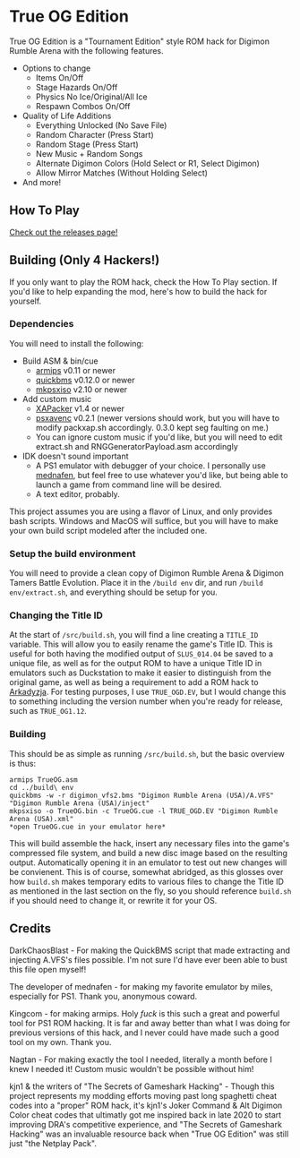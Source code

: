 # True OG Edition

True OG Edition is a "Tournament Edition" style ROM hack for Digimon Rumble Arena with the following features.

- Options to change
  - Items On/Off
  - Stage Hazards On/Off
  - Physics No Ice/Original/All Ice
  - Respawn Combos On/Off
- Quality of Life Additions
  - Everything Unlocked (No Save File)
  - Random Character (Press Start)
  - Random Stage (Press Start)
  - New Music + Random Songs
  - Alternate Digimon Colors (Hold Select or R1, Select Digimon)
  - Allow Mirror Matches (Without Holding Select)
- And more!

## How To Play

[Check out the releases page!](https://github.com/bigger0gamer/TrueOGEdition/releases/latest)

## Building (Only 4 Hackers!)

If you only want to play the ROM hack, check the How To Play section. If you'd like to help expanding the mod, here's how to build the hack for yourself.

### Dependencies

You will need to install the following:

- Build ASM & bin/cue
  - [armips](https://github.com/Kingcom/armips) v0.11 or newer
  - [quickbms](https://aluigi.altervista.org/quickbms.htm) v0.12.0 or newer
  - [mkpsxiso](https://github.com/Lameguy64/mkpsxiso) v2.10 or newer
- Add custom music
  - [XAPacker](https://github.com/N4gtan/XAPacker/releases/tag/v1.4) v1.4 or newer
  - [psxavenc](https://github.com/WonderfulToolchain/psxavenc/releases/tag/v0.2.1) v0.2.1 (newer versions should work, but you will have to modify packxap.sh accordingly. 0.3.0 kept seg faulting on me.)
  - You can ignore custom music if you'd like, but you will need to edit extract.sh and RNGGeneratorPayload.asm accordingly
- IDK doesn't sound important
  - A PS1 emulator with debugger of your choice. I personally use [mednafen](https://mednafen.github.io/), but feel free to use whatever you'd like, but being able to launch a game from command line will be desired.
  - A text editor, probably.

This project assumes you are using a flavor of Linux, and only provides bash scripts. Windows and MacOS will suffice, but you will have to make your own build script modeled after the included one.

### Setup the build environment

You will need to provide a clean copy of Digimon Rumble Arena & Digimon Tamers Battle Evolution. Place it in the `/build env` dir, and run `/build env/extract.sh`, and everything should be setup for you.

### Changing the Title ID

At the start of `/src/build.sh`, you will find a line creating a `TITLE_ID` variable. This will allow you to easily rename the game's Title ID. This is useful for both having the modified output of `SLUS_014.04` be saved to a unique file, as well as for the output ROM to have a unique Title ID in emulators such as Duckstation to make it easier to distinguish from the original game, as well as being a requirement to add a ROM hack to [Arkadyzja](https://arkadyzja.honmaru.pl/). For testing purposes, I use `TRUE_OGD.EV`, but I would change this to something including the version number when you're ready for release, such as `TRUE_OG1.12`.

### Building

This should be as simple as running `/src/build.sh`, but the basic overview is thus:

```
armips TrueOG.asm
cd ../build\ env
quickbms -w -r digimon_vfs2.bms "Digimon Rumble Arena (USA)/A.VFS" "Digimon Rumble Arena (USA)/inject"
mkpsxiso -o TrueOG.bin -c TrueOG.cue -l TRUE_OGD.EV "Digimon Rumble Arena (USA).xml"
*open TrueOG.cue in your emulator here*
```

This will build assemble the hack, insert any necessary files into the game's compressed file system, and build a new disc image based on the resulting output. Automatically opening it in an emulator to test out new changes will be convienent. This is of course, somewhat abridged, as this glosses over how `build.sh` makes temporary edits to various files to change the Title ID as mentioned in the last section on the fly, so you should reference `build.sh` if you should need to change it, or rewrite it for your OS.

## Credits

DarkChaosBlast - For making the QuickBMS script that made extracting and injecting A.VFS's files possible. I'm not sure I'd have ever been able to bust this file open myself!

The developer of mednafen - for making my favorite emulator by miles, especially for PS1. Thank you, anonymous coward.

Kingcom - for making armips. Holy *fuck* is this such a great and powerful tool for PS1 ROM hacking. It is far and away better than what I was doing for previous versions of this hack, and I never could have made such a good tool on my own. Thank you.

Nagtan - For making exactly the tool I needed, literally a month before I knew I needed it! Custom music wouldn't be possible without him!

kjn1 & the writers of "The Secrets of Gameshark Hacking" - Though this project represents my modding efforts moving past long spaghetti cheat codes into a "proper" ROM hack, it's kjn1's Joker Command & Alt Digimon Color cheat codes that ultimatly got me inspired back in late 2020 to start improving DRA's competitive experience, and "The Secrets of Gameshark Hacking" was an invaluable resource back when "True OG Edition" was still just "the Netplay Pack".
